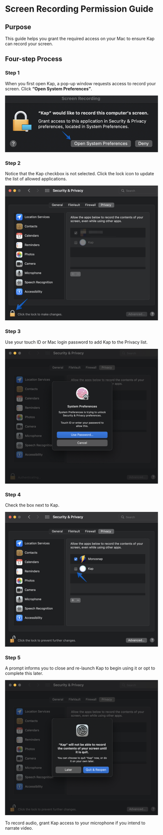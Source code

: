 # Screen Recording Permission Guide

## **Purpose**

This guide helps you grant the required access on your Mac to ensure Kap can
record your screen.

## **Four-step Process**

### Step 1

When you first open Kap, a pop-up window requests access to record your
screen. Click **“Open System Preferences”**.

![System Preferences](../static/img/Screen-Recording-Permission-Guide_393254_images/360497.jpg)

### Step 2

Notice that the Kap checkbox is not selected. Click the lock icon to update
the list of allowed applications.

![Privacy settings](../static/img/Screen-Recording-Permission-Guide_393254_images/393279.jpg)

### Step 3

Use your touch ID or Mac login password to add Kap to the Privacy list.

![System Preferences](../static/img/Screen-Recording-Permission-Guide_393254_images/327753.jpg)

### Step 4

Check the box next to Kap.

![Setting up Privacy permissions for Kap](../static/img/Screen-Recording-Permission-Guide_393254_images/393289.png)

### Step 5

A prompt informs you to close and re-launch Kap to begin using it or opt to
complete this later.

![Prompt to quit Kap to record screen after granting permissions](../static/img/Screen-Recording-Permission-Guide_393254_images/393299.jpg)

To record audio, grant Kap access to your microphone if you intend to narrate
video.



